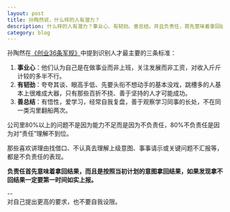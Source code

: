```yaml
---
layout: post
title: 孙陶然说，什么样的人有潜力？
description: 什么样的人有潜力？事业心、有韧劲、善总结。并且负责任，首先意味着拿回结果，而且是按照当初计划的意图拿回结果，如果发现拿不回结果一定要第一时间如实上报。
category: blog
---
```

孙陶然在[《创业36条军规》](http://www.amazon.cn/gp/product/B006MQI38C/ref=as_li_ss_tl?ie=UTF8&tag=kqy929&linkCode=as2&camp=536&creative=3132&creativeASIN=B006MQI38C)中提到识别人才最主要的三条标准：  
1. **事业心**：他们认为自己是在做事业而非上班，关注发展而非工资，对收入斤斤计较的多半不行。  
2. **有韧劲**：夸夸其谈、眼高手低、先要头衔不想动手的基本没戏，跳槽多的人基本上很难成大器，只有那些百折不挠、善于坚持的人才可能成功。  
3. **善总结**：有悟性，爱学习，经常自我复盘，善于观察学习同事的长处，不在同一类沟里翻船两次。  

公司里80%以上的问题不是因为能力不足而是因为不负责任，80%不负责任是因为对“责任”理解不到位。   

那些喜欢讲理由找借口、不认真去理解上级意图、事事请示或关键问题不汇报等，都是不负责任的表现。  

**负责任首先意味着拿回结果，而且是按照当初计划的意图拿回结果，如果发现拿不回结果一定要第一时间如实上报。**  

--  
对自己提出更高的要求，也不要自我设限。